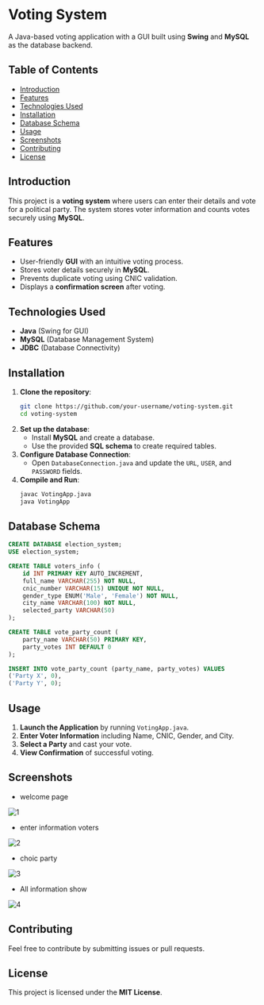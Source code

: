 # Voting System

A Java-based voting application with a GUI built using **Swing** and **MySQL** as the database backend.

## Table of Contents
- [Introduction](#introduction)
- [Features](#features)
- [Technologies Used](#technologies-used)
- [Installation](#installation)
- [Database Schema](#database-schema)
- [Usage](#usage)
- [Screenshots](#screenshots)
- [Contributing](#contributing)
- [License](#license)

## Introduction
This project is a **voting system** where users can enter their details and vote for a political party. The system stores voter information and counts votes securely using **MySQL**.

## Features
- User-friendly **GUI** with an intuitive voting process.
- Stores voter details securely in **MySQL**.
- Prevents duplicate voting using CNIC validation.
- Displays a **confirmation screen** after voting.

## Technologies Used
- **Java** (Swing for GUI)
- **MySQL** (Database Management System)
- **JDBC** (Database Connectivity)

## Installation
1. **Clone the repository**:
   ```sh
   git clone https://github.com/your-username/voting-system.git
   cd voting-system
   ```
2. **Set up the database**:
   - Install **MySQL** and create a database.
   - Use the provided **SQL schema** to create required tables.
3. **Configure Database Connection**:
   - Open `DatabaseConnection.java` and update the `URL`, `USER`, and `PASSWORD` fields.
4. **Compile and Run**:
   ```sh
   javac VotingApp.java
   java VotingApp
   ```

## Database Schema
```sql
CREATE DATABASE election_system;
USE election_system;

CREATE TABLE voters_info (
    id INT PRIMARY KEY AUTO_INCREMENT,
    full_name VARCHAR(255) NOT NULL,
    cnic_number VARCHAR(15) UNIQUE NOT NULL,
    gender_type ENUM('Male', 'Female') NOT NULL,
    city_name VARCHAR(100) NOT NULL,
    selected_party VARCHAR(50)
);

CREATE TABLE vote_party_count (
    party_name VARCHAR(50) PRIMARY KEY,
    party_votes INT DEFAULT 0
);

INSERT INTO vote_party_count (party_name, party_votes) VALUES
('Party X', 0),
('Party Y', 0);
```

## Usage
1. **Launch the Application** by running `VotingApp.java`.
2. **Enter Voter Information** including Name, CNIC, Gender, and City.
3. **Select a Party** and cast your vote.
4. **View Confirmation** of successful voting.

## Screenshots

- welcome page

![1](https://github.com/user-attachments/assets/c69fb732-3875-4919-9edc-2746fc1b1083)


- enter information voters



![2](https://github.com/user-attachments/assets/5399c357-b7aa-4559-90b5-144ec4121224)


- choic party

    
![3](https://github.com/user-attachments/assets/4851a38c-c6ea-4999-a06e-49499666a970)


- All information show



    
![4](https://github.com/user-attachments/assets/798359a8-22a6-4699-a99c-62af54315f42)


## Contributing
Feel free to contribute by submitting issues or pull requests.

## License
This project is licensed under the **MIT License**.
